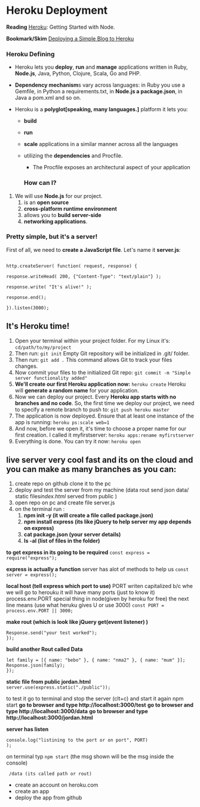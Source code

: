 # Heroku Deployment 

**Reading**
[Heroku](https://devcenter.heroku.com/articles/getting-started-with-nodejs): Getting Started with Node.

**Bookmark/Skim**
[Deploying a Simple Blog to Heroku](https://howtonode.org/deploy-blog-to-heroku)

### Heroku Defining 

- Heroku lets you **deploy**, **run** and **manage** applications written in Ruby, **Node.js**, Java, Python, Clojure, Scala, Go and PHP.
- **Dependency mechanism**s vary across languages: in Ruby you use a Gemfile, in Python a requirements.txt, in **Node.js a package.json**, in Java a pom.xml and so on.


- Heroku is a **polyglot[speaking, many languages.]** platform it lets you:
  - **build**
  - **run**
  - **scale** applications in a similar manner across all the languages
  - utilizing the **dependencies** and Procfile.
    - The Procfile exposes an architectural aspect of your application

    ### How can I?

1. We will use **Node.js** for our project.
   1. is an **open source**
   1. **cross-platform runtime environment**
   1. allows you to **build server-side**
   1. **networking applications**.

### Pretty simple, but it's a server!

First of all, we need to **create a JavaScript file**. Let's name it **server.js**:

```var http = require("http");

http.createServer( function( request, response) {

response.writeHead( 200, {"Content-Type": "text/plain"} );

response.write( "It's alive!" );

response.end();

}).listen(3000);

```

## It's Heroku time!

1. Open your terminal within your project folder. For my Linux it's:
   `cd/path/to/my/project`
1. Then run: `git init` Empty Git repository will be initialized in .git/ folder.
1. Then run: `git add .` This command allows Git to track your files changes.
1. Now commit your files to the initialized Git repo: `git commit -m "Simple server functionality added"`
1. **We'll create our first Heroku application now:**
   `heroku create`
   Heroku will **generate a random name** for your application.
1. Now we can deploy our project. Every **Heroku app starts with no branches and no code**. So, the first time we deploy our project, we need to specify a remote branch to push to:
   `git push heroku master`
1. The application is now deployed. Ensure that at least one instance of the app is running:
   `heroku ps:scale web=1`
1. And now, before we open it, it's time to choose a proper name for our first creation. I called it myfirstserver:
   `heroku apps:rename myfirstserver`
1. Everything is done. You can try it now:
   `heroku open`



## live server very cool fast and its on the cloud and you can make as many branches as you can:



1. create repo on github clone it to the pc
2. deploy and test the server from my machine (data rout send json data/ static files*index.html* served from public )
3. open repo on pc and create file server.js
4. on the terminal run :
   1. **npm init -y (it will create a file called package.json)**
   2. **npm install express (its like jQuery to help server my app depends on express)**
   3. **cat package.json (your server details)**
   4. **ls -al (list of files in the folder)**

**to get express in its going to be required**
`const express = require("express");`

**express is actually a function**
server has alot of methods to help us
`const server = express();`

**local host (tell express which port to use)**
PORT writen capitalized b/c whe we will go to herouku it will have many ports (just to know it)
process.env.PORT special thing in node(given by heroku for free)
the next line means (use what heruku gives U or use 3000)
`const PORT = process.env.PORT || 3000;`

**make rout (which is look like jQuery get(event listener) )**

```server.get("/test", (Request, Response) => {
Response.send("your test worked");
});
```

**build another Rout called Data**

```server.get("/data", (Request, Response) => {
let family = [{ name: "bebo" }, { name: "nma2" }, { name: "mum" }];
Response.json(family);
});
```

**static file from public jordan.html**
`server.use(express.static("./public"));`

to test it go to terminal and stop the server (clt+c) and start it again npm start
**go to browser and type http://localhost:3000/test**
**go to browser and type http://localhost:3000/data**
**go to browser and type http://localhost:3000/jordan.html**

**server has listen**

```server.listen(PORT, () =>
console.log("listining to the port or on port", PORT)
);
```

on terminal typ `npm start` (the msg shown will be the msg inside the console)

```http//localhost:3000/data(its called path or rout)
 /data (its called path or rout)
```



- create an account on heroku.com
- create an app
- deploy the app from github
